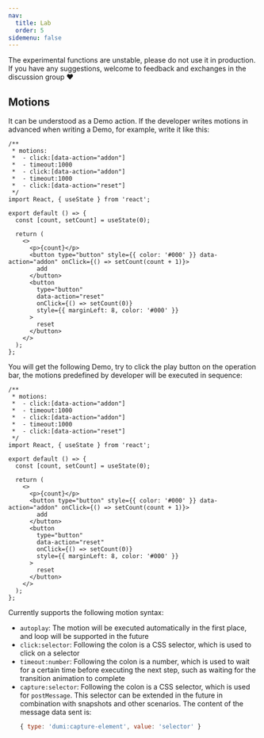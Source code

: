 ```yaml
---
nav:
  title: Lab
  order: 5
sidemenu: false
---
```


<Alert>
The experimental functions are unstable, please do not use it in production. If you have any suggestions, welcome to feedback and exchanges in the discussion group ❤
</Alert>

## Motions

It can be understood as a Demo action. If the developer writes motions in advanced when writing a Demo, for example, write it like this:

```tsx | pure
/**
 * motions:
 *  - click:[data-action="addon"]
 *  - timeout:1000
 *  - click:[data-action="addon"]
 *  - timeout:1000
 *  - click:[data-action="reset"]
 */
import React, { useState } from 'react';

export default () => {
  const [count, setCount] = useState(0);

  return (
    <>
      <p>{count}</p>
      <button type="button" style={{ color: '#000' }} data-action="addon" onClick={() => setCount(count + 1)}>
        add
      </button>
      <button
        type="button"
        data-action="reset"
        onClick={() => setCount(0)}
        style={{ marginLeft: 8, color: '#000' }}
      >
        reset
      </button>
    </>
  );
};
```

You will get the following Demo, try to click the play button on the operation bar, the motions predefined by developer will be executed in sequence:

```tsx
/**
 * motions:
 *  - click:[data-action="addon"]
 *  - timeout:1000
 *  - click:[data-action="addon"]
 *  - timeout:1000
 *  - click:[data-action="reset"]
 */
import React, { useState } from 'react';

export default () => {
  const [count, setCount] = useState(0);

  return (
    <>
      <p>{count}</p>
      <button type="button" style={{ color: '#000' }} data-action="addon" onClick={() => setCount(count + 1)}>
        add
      </button>
      <button
        type="button"
        data-action="reset"
        onClick={() => setCount(0)}
        style={{ marginLeft: 8, color: '#000' }}
      >
        reset
      </button>
    </>
  );
};
```

Currently supports the following motion syntax:

- `autoplay`: The motion will be executed automatically in the first place, and loop will be supported in the future
- `click:selector`: Following the colon is a CSS selector, which is used to click on a selector
- `timeout:number`: Following the colon is a number, which is used to wait for a certain time before executing the next step, such as waiting for the transition animation to complete
- `capture:selector`: Following the colon is a CSS selector, which is used for `postMessage`. This selector can be extended in the future in combination with snapshots and other scenarios. The content of the message data sent is:
  ```js
  { type: 'dumi:capture-element', value: 'selector' }
  ```

